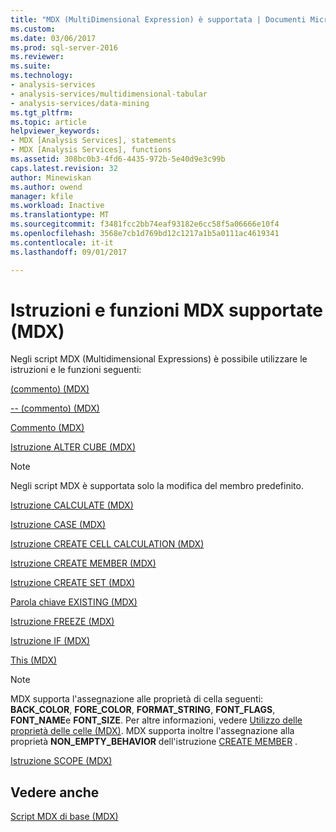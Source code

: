 ```yaml
---
title: "MDX (MultiDimensional Expression) è supportata | Documenti Microsoft"
ms.custom: 
ms.date: 03/06/2017
ms.prod: sql-server-2016
ms.reviewer: 
ms.suite: 
ms.technology:
- analysis-services
- analysis-services/multidimensional-tabular
- analysis-services/data-mining
ms.tgt_pltfrm: 
ms.topic: article
helpviewer_keywords:
- MDX [Analysis Services], statements
- MDX [Analysis Services], functions
ms.assetid: 308bc0b3-4fd6-4435-972b-5e40d9e3c99b
caps.latest.revision: 32
author: Minewiskan
ms.author: owend
manager: kfile
ms.workload: Inactive
ms.translationtype: MT
ms.sourcegitcommit: f3481fcc2bb74eaf93182e6cc58f5a06666e10f4
ms.openlocfilehash: 3568e7cb1d769bd12c1217a1b5a0111ac4619341
ms.contentlocale: it-it
ms.lasthandoff: 09/01/2017

---
```

# <a name="supported-mdx-mdx"></a>Istruzioni e funzioni MDX supportate (MDX)
  Negli script MDX (Multidimensional Expressions) è possibile utilizzare le istruzioni e le funzioni seguenti:  
  
 [&#40;commento&#41; &#40;MDX&#41;](../../../mdx/comment-mdx-double-slash.md)  
  
 [-- &#40;commento&#41; &#40;MDX&#41;](../../../mdx/comment-mdx-operator-reference.md)  
  
 [Commento &#40;MDX&#41;](../../../mdx/comment-mdx.md)  
  
 [Istruzione ALTER CUBE &#40;MDX&#41;](../../../mdx/mdx-data-definition-alter-cube.md)  
  
> [!NOTE]  
>  Negli script MDX è supportata solo la modifica del membro predefinito.  
  
 [Istruzione CALCULATE &#40;MDX&#41;](../../../mdx/mdx-scripting-calculate.md)  
  
 [Istruzione CASE &#40;MDX&#41;](../../../mdx/case-statement-mdx.md)  
  
 [Istruzione CREATE CELL CALCULATION &#40;MDX&#41;](../../../mdx/mdx-data-definition-create-cell-calculation.md)  
  
 [Istruzione CREATE MEMBER &#40;MDX&#41;](../../../mdx/mdx-data-definition-create-member.md)  
  
 [Istruzione CREATE SET &#40;MDX&#41;](../../../mdx/mdx-data-definition-create-set.md)  
  
 [Parola chiave EXISTING &#40;MDX&#41;](../../../analysis-services/multidimensional-models/mdx/mdx-query-existing-keyword.md)  
  
 [Istruzione FREEZE &#40;MDX&#41;](../../../mdx/mdx-scripting-freeze.md)  
  
 [Istruzione IF &#40;MDX&#41;](../../../mdx/mdx-scripting-if.md)  
  
 [This &#40;MDX&#41;](../../../mdx/this-mdx.md)  
  
> [!NOTE]  
>  MDX supporta l'assegnazione alle proprietà di cella seguenti: **BACK_COLOR**, **FORE_COLOR**, **FORMAT_STRING**, **FONT_FLAGS**, **FONT_NAME**e **FONT_SIZE**. Per altre informazioni, vedere [Utilizzo delle proprietà delle celle &#40;MDX&#41;](../../../analysis-services/multidimensional-models/mdx/mdx-cell-properties-using-cell-properties.md). MDX supporta inoltre l'assegnazione alla proprietà **NON_EMPTY_BEHAVIOR** dell'istruzione [CREATE MEMBER](../../../mdx/mdx-data-definition-create-member.md) .  
  
 [Istruzione SCOPE &#40;MDX&#41;](../../../mdx/mdx-scripting-scope.md)  
  
## <a name="see-also"></a>Vedere anche  
 [Script MDX di base &#40;MDX&#41;](../../../analysis-services/multidimensional-models/mdx/the-basic-mdx-script-mdx.md)  
  
  

